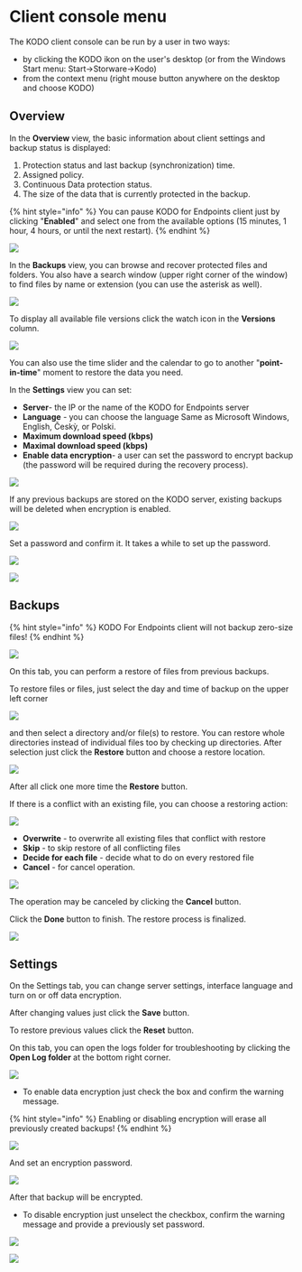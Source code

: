 # Client console menu

The KODO client console can be run by a user in two ways: 

* by clicking the KODO ikon on the user's desktop \(or from the Windows Start menu: Start-&gt;Storware-&gt;Kodo\)
* from the context menu \(right mouse button anywhere on the desktop and choose KODO\)

## Overview

In the **Overview** view, the basic information about client settings and backup status is displayed:

1. Protection status and last backup \(synchronization\) time.
2. Assigned policy.
3. Continuous Data protection status.
4. The size of the data that is currently protected in the backup.

{% hint style="info" %}
You can pause KODO for Endpoints client just by clicking "**Enabled**" and select one from the available options \(15 minutes, 1 hour, 4 hours, or until the next restart\).
{% endhint %}

![](../../.gitbook/assets/clientoverwiew.PNG)

In the **Backups** view, you can browse and recover protected files and folders. You also have a search window \(upper right corner of the window\) to find files by name or extension \(you can use the asterisk as well\).

![](../../.gitbook/assets/image%20%28106%29.png)

To display all available file versions click the watch icon in the **Versions** column.

![](../../.gitbook/assets/image%20%28100%29.png)

You can also use the time slider and the calendar to go to another "**point-in-time**" moment to restore the data you need.

In the **Settings** view you can set:

* **Server**- the IP or the name of the KODO for Endpoints server
* **Language** - you can choose the language Same as Microsoft Windows, English, Českỳ, or Polski.
* **Maximum download speed \(kbps\)** 
* **Maximal download speed \(kbps\)**
* **Enable data encryption**- a user can set the password to encrypt backup \(the password will be required during the recovery process\).

![](../../.gitbook/assets/image%20%28117%29.png)

If any previous backups are stored on the KODO server, existing backups will be deleted when encryption is enabled.

![](../../.gitbook/assets/image%20%28120%29.png)

Set a password and confirm it. It takes a while to set up the password.

![](../../.gitbook/assets/image%20%28115%29.png)

![](../../.gitbook/assets/image%20%28113%29.png)



## Backups

{% hint style="info" %}
KODO For Endpoints client will not backup zero-size files!
{% endhint %}

![](../../.gitbook/assets/restore1.png)

On this tab, you can perform a restore of files from previous backups.

To restore files or files, just select the day and time of backup on the upper left corner

![](../../.gitbook/assets/callendarclient.png)

and then select a directory and/or file\(s\) to restore. You can restore whole directories instead of individual files too by checking up directories. After selection just click the **Restore** button and choose a restore location.

![](../../.gitbook/assets/restoredestination.png)

After all click one more time the **Restore** button.

If there is a conflict with an existing file, you can choose a restoring action:

![](../../.gitbook/assets/actionrestore.png)

* **Overwrite** - to overwrite all existing files that conflict with restore
* **Skip** - to skip restore of all conflicting files
* **Decide for each file** - decide what to do on every restored file
* **Cancel** - for cancel operation.

![](../../.gitbook/assets/restoring.png)

The operation may be canceled by clicking the **Cancel** button.

Click the **Done** button to finish. The restore process is finalized.

![](../../.gitbook/assets/done.png)

## Settings

On the Settings tab, you can change server settings, interface language and turn on or off data encryption.

After changing values just click the **Save** button.

To restore previous values click the **Reset** button.

On this tab, you can open the logs folder for troubleshooting by clicking the **Open Log folder** at the bottom right corner.

![](../../.gitbook/assets/kodosettings.png)

* To enable data encryption just check the box and confirm the warning message.

{% hint style="info" %}
Enabling or disabling encryption will erase all previously created backups!
{% endhint %}

![](../../.gitbook/assets/encrwarning.PNG)

And set an encryption password.

![](../../.gitbook/assets/encryptpass.PNG)

After that backup will be encrypted.

* To disable encryption just unselect the checkbox, confirm the warning message and provide a previously set password.

![](../../.gitbook/assets/decryptwarn.PNG)

![](../../.gitbook/assets/decryptpass.PNG)

